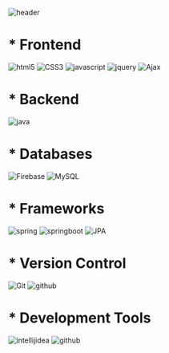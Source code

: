 


![header](https://capsule-render.vercel.app/api?type=wave&color=auto&height=300&section=header&text=welcome&fontSize=90)

<div><h1>* Frontend</h1></div>

![html5](https://img.shields.io/badge/html5-E34F26.svg?style=for-the-badge&logo=html5&logoColor=white)
![CSS3](https://img.shields.io/badge/CSS3-1572B6.svg?style=for-the-badge&logo=CSS3&logoColor=white)
![javascript](https://img.shields.io/badge/java%20script-F7DF1E.svg?style=for-the-badge&logo=javascript&logoColor=white)
![jquery](https://img.shields.io/badge/jquery-0769AD.svg?style=for-the-badge&logo=jquery&logoColor=white)
![Ajax](https://img.shields.io/badge/Ajax-1E8CBE.svg?style=for-the-badge&logo=Ajax&logoColor=white)
<div><h1>* Backend</h1></div>

![java](https://img.shields.io/badge/java-1E8CBE.svg?style=for-the-badge&logo=java&logoColor=white)

<div><h1>* Databases</h1></div>

![Firebase](https://img.shields.io/badge/firebase-a08021?style=for-the-badge&logo=firebase&logoColor=ffcd34)
![MySQL](https://img.shields.io/badge/mysql-4479A1.svg?style=for-the-badge&logo=mysql&logoColor=white)

<div><h1>* Frameworks</h1></div>

![spring](https://img.shields.io/badge/Spring-6DB33F.svg?style=for-the-badge&logo=spring&logoColor=white)
![springboot](https://img.shields.io/badge/Spring%20Boot-6DB33F.svg?style=for-the-badge&logo=springboot&logoColor=white)
![JPA](https://img.shields.io/badge/JPA-6DB33F.svg?style=for-the-badge&logo=springboot&logoColor=white)


<div><h1>* Version Control </h1></div>

![Git](https://img.shields.io/badge/Git-F05032.svg?style=for-the-badge&logo=Git&logoColor=white)
![github](https://img.shields.io/badge/github-181717.svg?style=for-the-badge&logo=github&logoColor=white)


<div><h1>* Development Tools</h1></div>

![intellijidea](https://img.shields.io/badge/intellij%20idea-000000.svg?style=for-the-badge&logo=intellijidea&logoColor=white)
![github](https://img.shields.io/badge/Visual%20Studio%20Code-007ACC.svg?style=for-the-badge&logo=VisualStudioCode&logoColor=white)

















